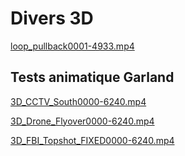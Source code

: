 # Divers 3D

[loop_pullback0001-4933.mp4](Divers%203D%20f0358d04b131404ca15f7a7a21f2be74/loop_pullback0001-4933.mp4)

## Tests animatique Garland

[3D_CCTV_South0000-6240.mp4](Divers%203D%20f0358d04b131404ca15f7a7a21f2be74/3D_CCTV_South0000-6240.mp4)

[3D_Drone_Flyover0000-6240.mp4](Divers%203D%20f0358d04b131404ca15f7a7a21f2be74/3D_Drone_Flyover0000-6240.mp4)

[3D_FBI_Topshot_FIXED0000-6240.mp4](Divers%203D%20f0358d04b131404ca15f7a7a21f2be74/3D_FBI_Topshot_FIXED0000-6240.mp4)